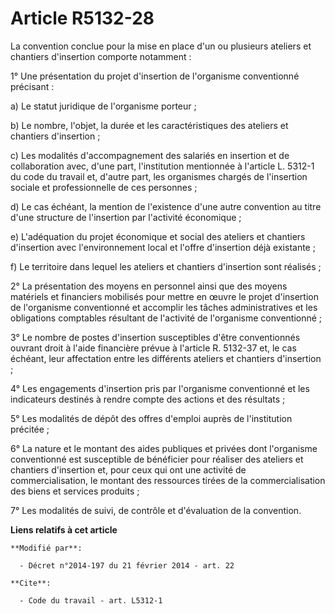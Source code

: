 # Article R5132-28

La convention conclue pour la mise en place d'un ou plusieurs ateliers et chantiers d'insertion comporte notamment : 

1° Une présentation du projet d'insertion de l'organisme conventionné précisant : 

a) Le statut juridique de l'organisme porteur ; 

b) Le nombre, l'objet, la durée et les caractéristiques des ateliers et chantiers d'insertion ; 

c) Les modalités d'accompagnement des salariés en insertion et de collaboration avec, d'une part, l'institution mentionnée à
l'article L. 5312-1 du code du travail et, d'autre part, les organismes chargés de l'insertion sociale et professionnelle de
ces personnes ; 

d) Le cas échéant, la mention de l'existence d'une autre convention au titre d'une structure de l'insertion par l'activité
économique ; 

e) L'adéquation du projet économique et social des ateliers et chantiers d'insertion avec l'environnement local et l'offre
d'insertion déjà existante ; 

f) Le territoire dans lequel les ateliers et chantiers d'insertion sont réalisés ; 

2° La présentation des moyens en personnel ainsi que des moyens matériels et financiers mobilisés pour mettre en œuvre le
projet d'insertion de l'organisme conventionné et accomplir les tâches administratives et les obligations comptables
résultant de l'activité de l'organisme conventionné ; 

3° Le nombre de postes d'insertion susceptibles d'être conventionnés ouvrant droit à l'aide financière prévue à l'article R.
5132-37 et, le cas échéant, leur affectation entre les différents ateliers et chantiers d'insertion ; 

4° Les engagements d'insertion pris par l'organisme conventionné et les indicateurs destinés à rendre compte des actions et
des résultats ; 

5° Les modalités de dépôt des offres d'emploi auprès de l'institution précitée ; 

6° La nature et le montant des aides publiques et privées dont l'organisme conventionné est susceptible de bénéficier pour
réaliser des ateliers et chantiers d'insertion et, pour ceux qui ont une activité de commercialisation, le montant des
ressources tirées de la commercialisation des biens et services produits ; 

7° Les modalités de suivi, de contrôle et d'évaluation de la convention.

**Liens relatifs à cet article**

	**Modifié par**:

	  - Décret n°2014-197 du 21 février 2014 - art. 22

	**Cite**:

	  - Code du travail - art. L5312-1
